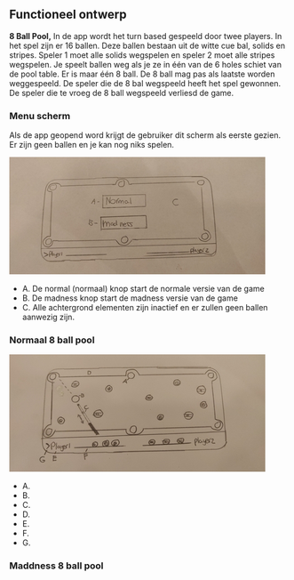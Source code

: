 ## Functioneel ontwerp 
**8 Ball Pool,** In de app wordt het turn based gespeeld door twee players.
In het spel zijn er 16 ballen. Deze ballen bestaan uit de witte cue bal,
solids en stripes. Speler 1 moet alle solids wegspelen en speler 2 moet alle stripes wegspelen.
Je speelt ballen weg als je ze in één van de 6 holes schiet van de pool table.
Er is maar één 8 ball.
De 8 ball mag pas als laatste worden weggespeeld. De speler die de 8 bal wegspeeld heeft het spel gewonnen.
De speler die te vroeg de 8 ball wegspeeld verliesd de game.

### Menu scherm
Als de app geopend word krijgt de gebruiker dit scherm als eerste gezien. Er zijn geen ballen en je kan nog niks spelen.

![Menu sketch](Menu-Sketch.jpg)  
- A. De normal (normaal) knop start de normale versie van de game
- B. De madness knop start de madness versie van de game
- C. Alle achtergrond elementen zijn inactief en er zullen geen ballen aanwezig zijn.
### Normaal 8 ball pool


![Normal sketch](Normal-Sketch.jpg)
- A. 
- B.
- C.
- D. 
- E. 
- F. 
- G. 

### Maddness 8 ball pool